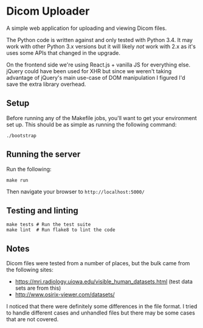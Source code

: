 # Dicom Uploader

A simple web application for uploading and viewing Dicom files.

The Python code is written against and only tested with Python 3.4. It may work with other Python 3.x versions but it will likely _not_ work with 2.x as it's uses some APIs that changed in the upgrade.

On the frontend side we're using React.js + vanilla JS for everything else. jQuery could have been used for XHR but since we weren't taking advantage of jQuery's main use-case of DOM manipulation I figured I'd save the extra library overhead.

## Setup

Before running any of the Makefile jobs, you'll want to get your environment set up. This should be as simple as running the following command:

```
./bootstrap
```

## Running the server

Run the following:

```
make run
```

Then navigate your browser to `http://localhost:5000/`

## Testing and linting

```
make tests # Run the test suite
make lint  # Run flake8 to lint the code
```

## Notes

Dicom files were tested from a number of places, but the bulk came from the following sites:

- https://mri.radiology.uiowa.edu/visible_human_datasets.html (test data sets are from this)
- http://www.osirix-viewer.com/datasets/

I noticed that there were definitely some differences in the file format. I tried to handle different cases and unhandled files but there may be some cases that are not covered.
